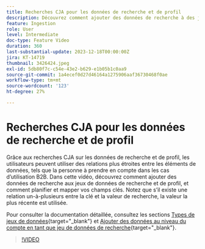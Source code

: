 ```yaml
---
title: Recherches CJA pour les données de recherche et de profil
description: Découvrez comment ajouter des données de recherche à des jeux de données de recherche et de profil, et comment organiser et mapper vos champs clés.
feature: Ingestion
role: User
level: Intermediate
doc-type: Feature Video
duration: 360
last-substantial-update: 2023-12-18T00:00:00Z
jira: KT-14719
thumbnail: 3426424.jpeg
exl-id: 5db80f7c-c54e-43e2-b629-e1b05b1c0aa9
source-git-commit: 1a4ecef0d27d46164a1275906aaf36730468f0ae
workflow-type: tm+mt
source-wordcount: '123'
ht-degree: 27%

---
```


# Recherches CJA pour les données de recherche et de profil

Grâce aux recherches CJA sur les données de recherche et de profil, les utilisateurs peuvent utiliser des relations plus étroites entre les éléments de données, tels que la personne à prendre en compte dans les cas d’utilisation B2B.  Dans cette vidéo, découvrez comment ajouter des données de recherche aux jeux de données de recherche et de profil, et comment planifier et mapper vos champs clés.  Notez que s’il existe une relation un-à-plusieurs entre la clé et la valeur de recherche, la valeur la plus récente est utilisée.

Pour consulter la documentation détaillée, consultez les sections [Types de jeux de données](https://experienceleague.adobe.com/docs/analytics-platform/using/cja-connections/create-connection.html?lang=en#dataset-types){target="_blank"} et [Ajouter des données au niveau du compte en tant que jeu de données de recherche](https://experienceleague.adobe.com/docs/analytics-platform/using/cja-usecases/b2b/b2b.html?lang=en){target="_blank"}.

>[!VIDEO](https://video.tv.adobe.com/v/3426424/?learn=on)
